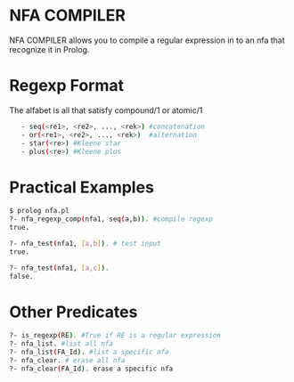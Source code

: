 # NFA COMPILER

NFA COMPILER allows you to compile a regular expression in to an nfa that recognize it in Prolog.

# Regexp Format
The alfabet is all that satisfy compound/1 or atomic/1

 ```sh   
    - seq(<re1>, <re2>, ..., <rek>) #concatenation
    - or(<re1>, <re2>, ..., <rek>)  #alternation
    - star(<re>) #Kleene star
    - plus(<re>) #Kleene plus
```

# Practical Examples
```sh
$ prolog nfa.pl
?- nfa_regexp_comp(nfa1, seq(a,b)). #compile regexp
true.

?- nfa_test(nfa1, [a,b]). # test input
true.

?- nfa_test(nfa1, [a,c]).
false.

```

# Other Predicates
```sh
?- is_regexp(RE). #True if RE is a regular expression
?- nfa_list. #list all nfa 
?- nfa_list(FA_Id). #list a specific nfa
?- nfa_clear. # erase all nfa
?- nfa_clear(FA_Id). erase a specific nfa
```
